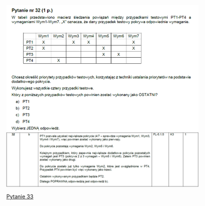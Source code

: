 ![img.png](../Pytania/screeny/img_31.png)
![img.png](screeny/img_31.png)

[Pytanie 33](../Pytania/Pyt_33.md)